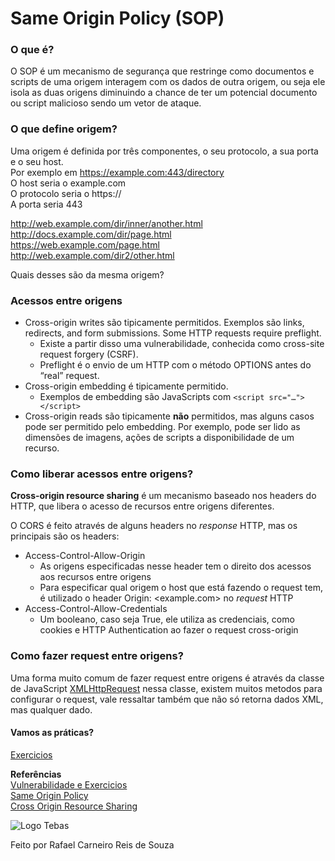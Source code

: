 # Same Origin Policy (SOP)

### O que é?
O SOP é um mecanismo de segurança que restringe como documentos e scripts de uma origem interagem com os dados de outra origem, ou seja ele isola as duas origens diminuindo a chance de ter um potencial documento ou script malicioso sendo um vetor de ataque.

### O que define origem?
Uma origem é definida por três componentes, o seu protocolo, a sua porta e o seu host.  
Por exemplo em https://example.com:443/directory  
O host seria o example.com  
O protocolo seria o https://  
A porta seria 443  

http://web.example.com/dir/inner/another.html  
http://docs.example.com/dir/page.html  
https://web.example.com/page.html  
http://web.example.com/dir2/other.html  

Quais desses são da mesma origem?

### Acessos entre origens
* Cross-origin writes são tipicamente permitidos. Exemplos são links, redirects, and form submissions. Some HTTP requests require preflight.
    * Existe a partir disso uma vulnerabilidade, conhecida como cross-site request forgery (CSRF).
    * Preflight é o envio de um HTTP com o método OPTIONS antes do “real” request.
* Cross-origin embedding é tipicamente permitido.
    * Exemplos de embedding são JavaScripts com ```<script src="…"></script>```
* Cross-origin reads são tipicamente **não** permitidos, mas alguns casos pode ser permitido pelo embedding. Por exemplo, pode ser lido as dimensões de imagens, ações de scripts a disponibilidade de um recurso.

### Como liberar acessos entre origens?
**Cross-origin resource sharing** é um mecanismo baseado nos headers do HTTP, que libera o acesso de recursos entre origens diferentes.

O CORS é feito através de alguns headers no _response_ HTTP, mas os principais são os headers:	
* Access-Control-Allow-Origin
	* As origens especificadas nesse header tem o direito dos acessos aos recursos entre origens
	* Para especificar qual origem o host que está fazendo o request tem, é utilizado o header Origin: <example.com> no _request_ HTTP
* Access-Control-Allow-Credentials
	* Um booleano, caso seja True, ele utiliza as credenciais, como cookies e HTTP Authentication ao fazer o request cross-origin

### Como fazer request entre origens?

Uma forma muito comum de fazer request entre origens é através da classe de JavaScript [XMLHttpRequest](https://developer.mozilla.org/en-US/docs/Web/API/XMLHttpRequest) nessa classe, existem muitos metodos para configurar o request, vale ressaltar também que não só retorna dados XML, mas qualquer dado.

#### Vamos as práticas?
[Exercicios](https://portswigger.net/web-security/cors)


**Referências**  
[Vulnerabilidade e Exercicios](https://portswigger.net/web-security/cors)  
[Same Origin Policy](https://developer.mozilla.org/pt-PT/docs/Web/Security/Same-origin_policy)  
[Cross Origin Resource Sharing](https://developer.mozilla.org/en-US/docs/Web/HTTP/CORS)  

![Logo Tebas](https://github.com/rcrs4/Tebas/blob/novas-aulas/LogoIcon.png)

Feito por Rafael Carneiro Reis de Souza
